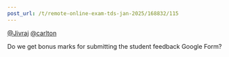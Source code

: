 ```yaml
---
post_url: /t/remote-online-exam-tds-jan-2025/168832/115
---
```

[@Jivraj](/u/jivraj) [@carlton](/u/carlton)

Do we get bonus marks for submitting the student feedback Google Form?